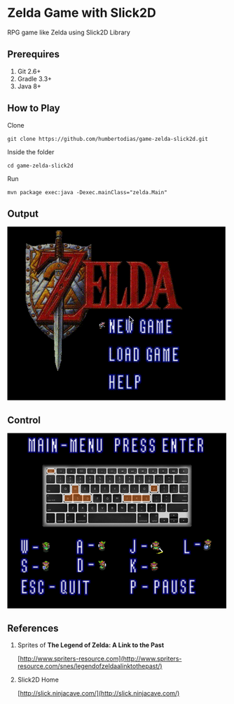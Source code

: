 # Zelda Game with Slick2D

RPG game like Zelda using Slick2D Library


## Prerequires

1. Git 2.6+
2. Gradle 3.3+
3. Java 8+

## How to Play

Clone

```
git clone https://github.com/humbertodias/game-zelda-slick2d.git
```

Inside the folder

```
cd game-zelda-slick2d
```

Run

```
mvn package exec:java -Dexec.mainClass="zelda.Main"
```


## Output
![Preview](doc/zelda.gif)

## Control
![Preview](doc/control.png)



## References

1. Sprites of **The Legend of Zelda: A Link to the Past**

	[http://www.spriters-resource.com](http://www.spriters-resource.com/snes/legendofzeldaalinktothepast/)

2. Slick2D Home
	
	[http://slick.ninjacave.com/](http://slick.ninjacave.com/)